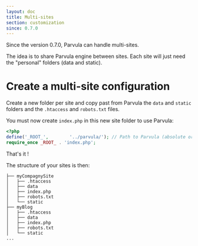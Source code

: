 ```yaml
---
layout: doc
title: Multi-sites
section: customization
since: 0.7.0
---
```


Since the version 0.7.0, Parvula can handle multi-sites.

The idea is to share Parvula engine between sites. Each site will just need the "personal" folders (data and static).

# Create a multi-site configuration

Create a new folder per site and copy past from Parvula the `data` and `static` folders and the `.htaccess` and `robots.txt` files.

You must now create `index.php` in this new site folder to use Parvula:

```php
<?php
define('_ROOT_',        '../parvula/'); // Path to Parvula (absolute or relative)
require_once _ROOT_ . 'index.php';
```

That's it !

The structure of your sites is then:

```_
├── myCompagnySite
│   ├── .htaccess
│   ├── data
│   ├── index.php
│   ├── robots.txt
│   └── static
├── myBlog
│   ├── .htaccess
│   ├── data
│   ├── index.php
│   ├── robots.txt
│   └── static
...
```
